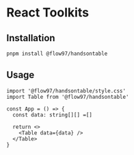 # React Toolkits

## Installation

```bash
pnpm install @flow97/handsontable
```

## Usage

```tsx
import '@flow97/handsontable/style.css'
import Table from '@flow97/handsontable'

const App = () => {
  const data: string[][] =[]

  return <>
    <Table data={data} />
  </Table>
}
```
